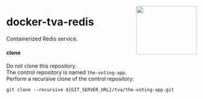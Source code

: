 <img src="http://45.media.tumblr.com/192caecd5bc9b8c52d750d46432e1bde/tumblr_n6fzmszKS31sig4pbo1_500.gif"
  align="right" border="0" width="160" height="128" />

# docker-tva-redis

Containerized Redis service.

#### clone

Do not clone this repository.  
The control repository is named `the-voting-app`.  
Perform a recursive clone of the control repository:

```
git clone --recursive ${GIT_SERVER_URL}/tva/the-voting-app.git
```
